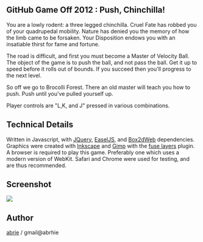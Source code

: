 ## GitHub Game Off 2012 : Push, Chinchilla!

You are a lowly rodent: a three legged chinchilla. Cruel Fate has robbed you of your quadrupedal mobility. Nature has denied you the memory of how the limb came to be forsaken. Your Disposition endows you with an insatiable thirst for fame and fortune.

The road is difficult, and first you must become a Master of Velocity Ball. The object of the game is to push the ball, and not pass the ball. Get it up to speed before it rolls out of bounds. If you succeed then you'll progress to the next level. 

So off we go to Brocolli Forest. There an old master will teach you how to push. Push until you've pulled yourself up.

Player controls are "L,K, and J" pressed in various combinations.

## Technical Details

Written in Javascript, with [JQuery](http://jquery.com), [EaselJS](http://www.createjs.com/#!/EaselJS), and [Box2dWeb](http://code.google.com/p/box2dweb/) dependencies. Graphics were created with [Inkscape](http://inkscape.org) and [Gimp](http://www.gimp.org) with the [fuse layers](http://registry.gimp.org/node/25129) plugin. A browser is required to play this game. Preferably one which uses a modern version of WebKit. Safari and Chrome were used for testing, and are thus recommended. 

## Screenshot

![](https://raw.github.com/abrie/game-off-2012/master/screenshot.png)

## Author

[abrie](http://twitter.com/abrihe) / gmail@abrhie
